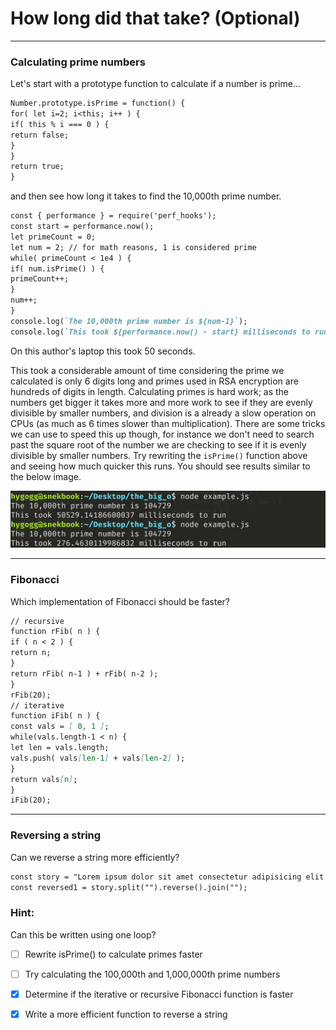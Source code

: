 # How long did that take? (Optional)

<hr>

### Calculating prime numbers

Let's start with a prototype function to calculate if a number is prime...

```md
Number.prototype.isPrime = function() {
for( let i=2; i<this; i++ ) {
if( this % i === 0 ) {
return false;
}
}
return true;
}
```

and then see how long it takes to find the 10,000th prime number.

```md
const { performance } = require('perf_hooks');
const start = performance.now();
let primeCount = 0;
let num = 2; // for math reasons, 1 is considered prime
while( primeCount < 1e4 ) {
if( num.isPrime() ) {
primeCount++;
}
num++;
}
console.log(`The 10,000th prime number is ${num-1}`);
console.log(`This took ${performance.now() - start} milliseconds to run`);
```

On this author's laptop this took 50 seconds.

This took a considerable amount of time considering the prime we calculated is only 6 digits long and primes used in RSA encryption are hundreds of digits in length. Calculating primes is hard work; as the numbers get bigger it takes more and more work to see if they are evenly divisible by smaller numbers, and division is a already a slow operation on CPUs (as much as 6 times slower than multiplication). There are some tricks we can use to speed this up though, for instance we don't need to search past the square root of the number we are checking to see if it is evenly divisible by smaller numbers. Try rewriting the `isPrime()` function above and seeing how much quicker this runs. You should see results similar to the below image.

![](primes.png)

<hr>

### Fibonacci

Which implementation of Fibonacci should be faster?

```md
// recursive
function rFib( n ) {
if ( n < 2 ) {
return n;
}
return rFib( n-1 ) + rFib( n-2 );
}
rFib(20);
// iterative
function iFib( n ) {
const vals = [ 0, 1 ];
while(vals.length-1 < n) {
let len = vals.length;
vals.push( vals[len-1] + vals[len-2] );
}
return vals[n];
}
iFib(20);
```

<hr>

### Reversing a string

Can we reverse a string more efficiently?

```md
const story = "Lorem ipsum dolor sit amet consectetur adipisicing elit. Provident culpa nihil repellat nulla laboriosam maxime, quia aliquam ipsam reprehenderit delectus reiciendis molestias assumenda aut fugit tempore laudantium tempora aspernatur? Repellendus consequatur expedita doloribus soluta cupiditate quae fugit! Aliquid, repellat animi, illum molestias maiores, laboriosam vero impedit iusto mollitia optio labore asperiores!";
const reversed1 = story.split("").reverse().join("");
```

### Hint:

Can this be written using one loop?

- [ ] Rewrite isPrime() to calculate primes faster

- [ ] Try calculating the 100,000th and 1,000,000th prime numbers

- [x] Determine if the iterative or recursive Fibonacci function is faster

- [x] Write a more efficient function to reverse a string
